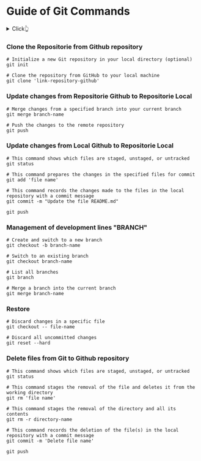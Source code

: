 # Guide of Git Commands
<details>
  <summary>Click👆</summary>
  <pre>
  <img src="https://github.com/Adr4563/Workshop-Git-And-Github/assets/135796378/8d0dfc67-c34f-4a76-92e2-b360ff05e884" width="700" height="600"/>
  </pre>
</details>

### Clone the Repositorie from Github repository
```
# Initialize a new Git repository in your local directory (optional)
git init

# Clone the repository from GitHub to your local machine
git clone 'link-repository-github'
```
### Update changes from Repositorie Github to Repositorie Local

```
# Merge changes from a specified branch into your current branch
git merge branch-name

# Push the changes to the remote repository
git push
```

### Update changes from Local Github to Repositorie Local

```
# This command shows which files are staged, unstaged, or untracked
git status

# This command prepares the changes in the specified files for commit
git add 'file name'

# This command records the changes made to the files in the local repository with a commit message
git commit -m "Update the file README.md"

git push
```

### Management of development lines "BRANCH"
```
# Create and switch to a new branch
git checkout -b branch-name

# Switch to an existing branch
git checkout branch-name

# List all branches
git branch

# Merge a branch into the current branch
git merge branch-name
```

### Restore 
```
# Discard changes in a specific file
git checkout -- file-name

# Discard all uncommitted changes
git reset --hard
```

### Delete files from Git to Github repository

```
# This command shows which files are staged, unstaged, or untracked
git status

# This command stages the removal of the file and deletes it from the working directory
git rm 'file name'

# This command stages the removal of the directory and all its contents
git rm -r directory-name

# This command records the deletion of the file(s) in the local repository with a commit message
git commit -m 'Delete file name'

git push
```
